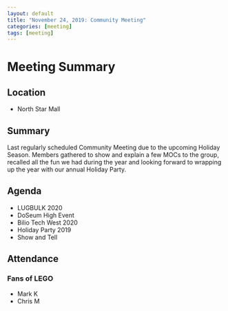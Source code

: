 ```yaml
---
layout: default
title: "November 24, 2019: Community Meeting"
categories: [meeting]
tags: [meeting]
---
```


# Meeting Summary

## Location

- North Star Mall

## Summary

 Last regularly scheduled Community Meeting due to the upcoming Holiday Season. Members gathered to show and explain a few MOCs to the group, recalled all the fun we had during the year and looking forward to wrapping up the year with our annual Holiday Party.

## Agenda

- LUGBULK 2020
- DoSeum High Event
- Bilio Tech West 2020
- Holiday Party 2019
- Show and Tell

## Attendance

### Fans of LEGO

- Mark K
- Chris M
